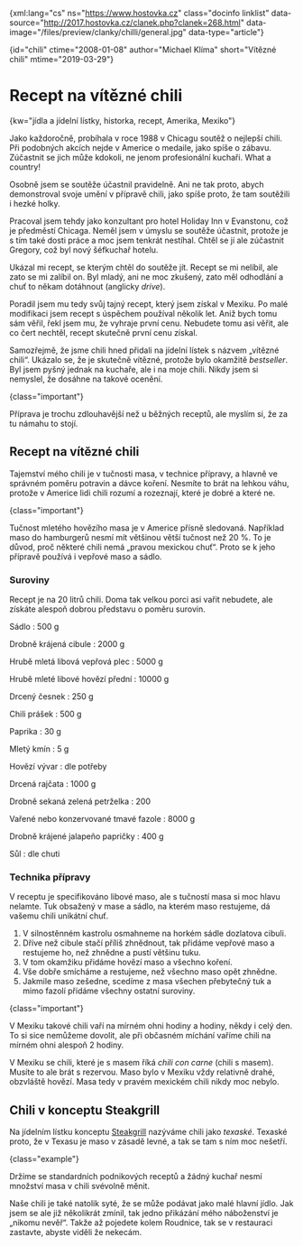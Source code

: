 
{xml:lang="cs" ns="https://www.hostovka.cz" class="docinfo linklist" data-source="http://2017.hostovka.cz/clanek.php?clanek=268.html" data-image="/files/preview/clanky/chilli/general.jpg" data-type="article"}

{id="chili" ctime="2008-01-08" author="Michael Klíma" short="Vítězné chili" mtime="2019-03-29"}

# Recept na vítězné chili

<!-- generated attribute kw by user_udpatekw.sh on 2019-03-11, do not edit -->

{kw="jídla a jídelní lístky, historka, recept, Amerika, Mexiko"}

Jako každoročně, probíhala v roce 1988 v Chicagu soutěž o nejlepší chili. Při podobných akcích nejde v Americe o medaile, jako spíše o zábavu. Zúčastnit se jich může kdokoli, ne jenom profesionální kuchaři. What a country!

Osobně jsem se soutěže účastnil pravidelně. Ani ne tak proto, abych demonstroval svoje umění v přípravě chili, jako spíše proto, že tam soutěžili i hezké holky.

Pracoval jsem tehdy jako konzultant pro hotel Holiday Inn v Evanstonu, což je předměstí Chicaga. Neměl jsem v úmyslu se soutěže účastnit, protože je s tím také dosti práce a moc jsem tenkrát nestíhal. Chtěl se jí ale zúčastnit Gregory, což byl nový šéfkuchař hotelu.

Ukázal mi recept, se kterým chtěl do soutěže jít. Recept se mi nelíbil, ale zato se mi zalíbil on. Byl mladý, ani ne moc zkušený, zato měl odhodlání a chuť to někam dotáhnout (anglicky _drive_).

Poradil jsem mu tedy svůj tajný recept, který jsem získal v Mexiku. Po malé modifikaci jsem recept s úspěchem používal několik let. Aniž bych tomu sám věřil, řekl jsem mu, že vyhraje první cenu. Nebudete tomu asi věřit, ale co čert nechtěl, recept skutečně první cenu získal.

Samozřejmě, že jsme chili hned přidali na jídelní lístek s názvem „vítězné chili“. Ukázalo se, že je skutečně vítězné, protože bylo okamžitě _bestseller_. Byl jsem pyšný jednak na kuchaře, ale i na moje chili. Nikdy jsem si nemyslel, že dosáhne na takové ocenění.

{class="important"}

Příprava je trochu zdlouhavější než u běžných receptů, ale myslím si, že za tu námahu to stojí.

## Recept na vítězné chili

Tajemství mého chili je v tučnosti masa, v technice přípravy, a hlavně ve správném poměru potravin a dávce koření. Nesmíte to brát na lehkou váhu, protože v Americe lidi chili rozumí a rozeznají, které je dobré a které ne.

{class="important"}

Tučnost mletého hovězího masa je v Americe přísně sledovaná. Například maso do hamburgerů nesmí mít většinou větší tučnost než 20 %. To je důvod, proč některé chili nemá „pravou mexickou chuť“. Proto se k jeho přípravě používá i vepřové maso a sádlo.

### Suroviny

Recept je na 20 litrů chili. Doma tak velkou porci asi vařit nebudete, ale získáte alespoň dobrou představu o poměru surovin.

Sádlo
:   500 g

Drobně krájená cibule
:   2000 g

Hrubě mletá libová vepřová plec
:   5000 g

Hrubě mleté libové hovězí přední
:   10000 g

Drcený česnek
:   250 g

Chili prášek
:   500 g

Paprika
:   30 g

<!-- sep -->

Mletý kmín
:   5 g

Hovězí vývar
:   dle potřeby

Drcená rajčata
:   1000 g

Drobně sekaná zelená petrželka
:   200

Vařené nebo konzervované tmavé fazole
:   8000 g

Drobně krájené jalapeño papričky
:   400 g

Sůl
:   dle chuti

### Technika přípravy

V receptu je specifikováno libové maso, ale s tučností masa si moc hlavu nelamte. Tuk obsažený v mase a sádlo, na kterém maso restujeme, dá vašemu chili unikátní chuť.

 1. V silnostěnném kastrolu osmahneme na horkém sádle dozlatova cibuli.
 2. Dříve než cibule stačí příliš zhnědnout, tak přidáme vepřové maso a restujeme ho, než zhnědne a pustí většinu tuku.
 3. V tom okamžiku přidáme hovězí maso a všechno koření.
 4. Vše dobře smícháme a restujeme, než všechno maso opět zhnědne.
 5. Jakmile maso zešedne, scedíme z masa všechen přebytečný tuk a mimo fazolí přidáme všechny ostatní suroviny.

{class="important"}

V Mexiku takové chili vaří na mírném ohni hodiny a hodiny, někdy i celý den. To si sice nemůžeme dovolit, ale při občasném míchání vaříme chili na mírném ohni alespoň 2 hodiny.

V Mexiku se chili, které je s masem říká _chili con carne_ (chili s masem). Musíte to ale brát s rezervou. Maso bylo v Mexiku vždy relativně drahé, obzvláště hovězí. Masa tedy v pravém mexickém chili nikdy moc nebylo.

## Chili v konceptu Steakgrill

Na jídelním lístku konceptu [Steakgrill][1] nazýváme chili jako _texaské_. Texaské proto, že v Texasu je maso v zásadě levné, a tak se tam s ním moc nešetří.

{class="example"}

Držíme se standardních podnikových receptů a žádný kuchař nesmí množství masa v chili svévolně měnit.

Naše chili je také natolik syté, že se může podávat jako malé hlavní jídlo. Jak jsem se ale již několikrát zmínil, tak jedno přikázání mého náboženství je „nikomu nevěř“. Takže až pojedete kolem Roudnice, tak se v restauraci zastavte, abyste viděli že nekecám.

 [1]: https://www.steakgrill.cz

